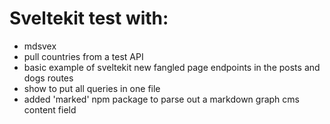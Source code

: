 # Sveltekit test with:

- mdsvex
- pull countries from  a test API
- basic example of sveltekit new fangled page endpoints in the posts and dogs routes
- show to put all queries in one file
- added 'marked' npm package to parse out a markdown graph cms content field



